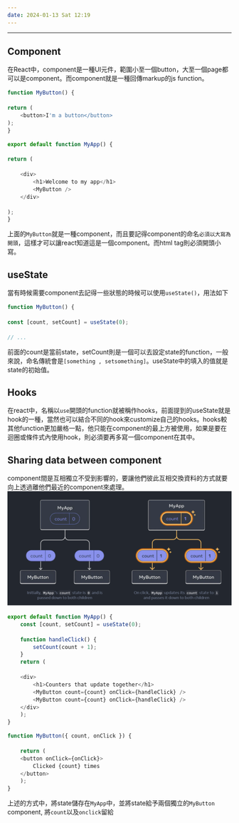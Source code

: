 ```yaml
---
date: 2024-01-13 Sat 12:19
---
```

---

## Component

在React中，component是一種UI元件，範圍小至一個button，大至一個page都可以是component。而component就是一種回傳markup的js function。
```js
function MyButton() {  

return (  
	<button>I'm a button</button>  
);  
}
```

```js
export default function MyApp() {  

return (  

	<div>  
		<h1>Welcome to my app</h1>  
		<MyButton />  
	</div>  

);  
}
```

上面的`MyButton`就是一種component，而且要記得component的命名`必須以大寫為開頭`，這樣才可以讓react知道這是一個component。而html tag則必須開頭小寫。


## useState

當有時候需要component去記得一些狀態的時候可以使用`useState()`，用法如下
```js
function MyButton() {  

const [count, setCount] = useState(0);  

// ...
```

前面的count是當前state，setCount則是一個可以去設定state的function，一般來說，命名傳統會是`[something , setsomething]`。useState中的填入的值就是state的初始值。

## Hooks

在react中，名稱以`use`開頭的function就被稱作hooks，前面提到的useState就是hook的一種，當然也可以結合不同的hook來customize自己的hooks。hooks較其他function更加嚴格一點，他只能在component的最上方被使用，如果是要在迴圈或條件式內使用hook，則必須要再多寫一個component在其中。

## Sharing data between component

component間是互相獨立不受到影響的，要讓他們彼此互相交換資料的方式就要向上透過離他們最近的component來處理。
![react_share_data](../../image/react_share_data.png)

```js
export default function MyApp() {  
	const [count, setCount] = useState(0);    

	function handleClick() {  
		setCount(count + 1);  
	}  
	return (  

	<div>  
		<h1>Counters that update together</h1>  
		<MyButton count={count} onClick={handleClick} />  
		<MyButton count={count} onClick={handleClick} />  
	</div>  
	);  
}
```

```js
function MyButton({ count, onClick }) {  

	return (  
	<button onClick={onClick}>  
		Clicked {count} times  
	</button>  
	);  
}
```

上述的方式中，將state儲存在`MyApp`中，並將state給予兩個獨立的`MyButton` component, 將`count`以及`onclick`留給